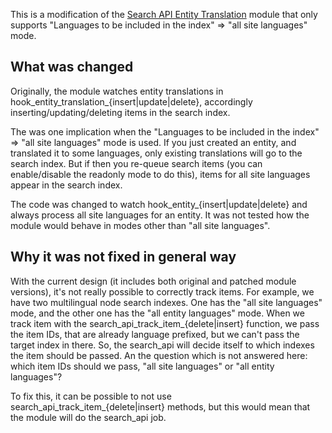 This is a modification of the [Search API Entity Translation](https://www.drupal.org/project/search_api_et) module that only supports "Languages to be included in the index" => "all site languages" mode.

## What was changed

Originally, the module watches entity translations in hook_entity_translation_{insert|update|delete}, accordingly inserting/updating/deleting items in the search index.

The was one implication when the "Languages to be included in the index" => "all site languages" mode is used. If you just created an entity, and translated it to some languages, only existing translations will go to the search index. But if then you re-queue search items (you can enable/disable the readonly mode to do this), items for all site languages appear in the search index.

The code was changed to watch hook_entity_{insert|update|delete} and always process all site languages for an entity. It was not tested how the module would behave in modes other than "all site languages".

## Why it was not fixed in general way

With the current design (it includes both original and patched module versions), it's not really possible to correctly track items. For example, we have two multilingual node search indexes. One has the "all site languages" mode, and the other one has the "all entity languages" mode. When we track item with the search_api_track_item_{delete|insert} function, we pass the item IDs, that are already language prefixed, but we can't pass the target index in there. So, the search_api will decide itself to which indexes the item should be passed. An the question which is not answered here: which item IDs should we pass, "all site languages" or "all entity languages"?

To fix this, it can be possible to not use search_api_track_item_{delete|insert} methods, but this would mean that the module will do the search_api job.
